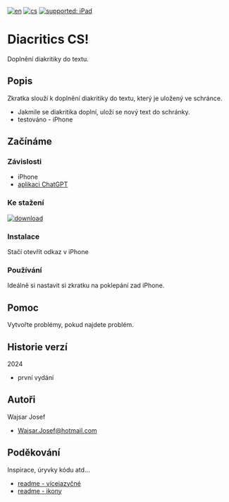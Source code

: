 [![en](https://img.shields.io/badge/lang-en-red.svg)](https://github.com/PepikVaio/Diacritics_CS/tree/main)
[![cs](https://img.shields.io/badge/lang-cs-springgreen.svg)](https://github.com/PepikVaio/Diacritics_CS/blob/main/.github/README.cs.md)
[![supported: iPad](https://img.shields.io/badge/iPhone-supported-blueviolet)](https://www.apple.com/cz/iphone/)



# Diacritics CS!
Doplnění diakritiky do textu.

## Popis
Zkratka slouží k doplnění diakritiky do textu, který je uložený ve schránce.
* Jakmile se diakritika doplní, uloží se nový text do schránky. 
* testováno - iPhone

## Začínáme

### Závislosti
* iPhone
* [aplikaci ChatGPT](https://apps.apple.com/cz/app/chatgpt/id6448311069?l=cs)


### Ke stažení
[![download](https://img.shields.io/badge/download-latest_release-slategray)](https://www.icloud.com/shortcuts/f82e9e8251fb444c8f545882b52969b2)

### Instalace
Stačí otevřít odkaz v iPhone

### Používání
Ideálně si nastavit si zkratku na poklepání zad iPhone.


## Pomoc
Vytvořte problémy, pokud najdete problém.


## Historie verzí
2024
* první vydání


## Autoři
Wajsar Josef
* Wajsar.Josef@hotmail.com

## Poděkování
Inspirace, úryvky kódu atd...
* [readme - vícejazyčné](https://github.com/jonatasemidio/multilanguage-readme-pattern)
* [readme - ikony](https://www.etsy.com/?ref=lgo)

